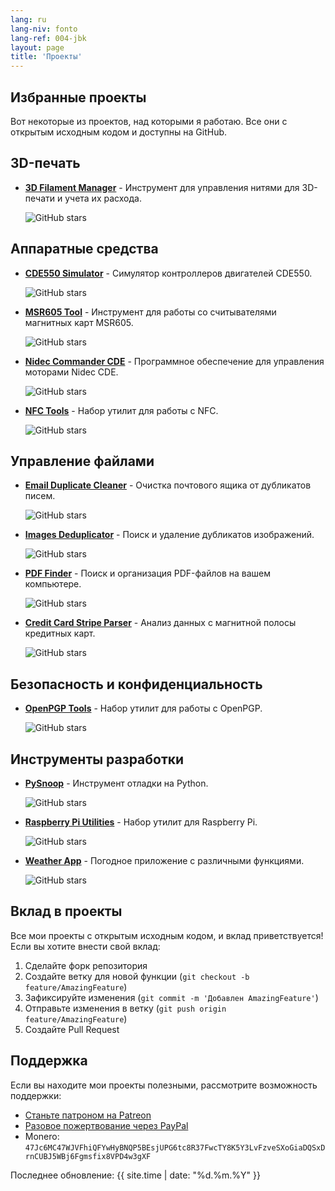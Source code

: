 ```yaml
---
lang: ru
lang-niv: fonto
lang-ref: 004-jbk
layout: page
title: 'Проекты'
---
```


## Избранные проекты

Вот некоторые из проектов, над которыми я работаю. Все они с открытым исходным кодом и доступны на GitHub.

## 3D-печать

- [**3D Filament Manager**](https://github.com/Nsfr750/3D_Filament_Manager) - Инструмент для управления нитями для 3D-печати и учета их расхода.
  
  ![GitHub stars](https://img.shields.io/github/stars/Nsfr750/3D_Filament_Manager?style=social)

## Аппаратные средства

- [**CDE550 Simulator**](https://github.com/Nsfr750/CDE550-sim) - Симулятор контроллеров двигателей CDE550.
  
  ![GitHub stars](https://img.shields.io/github/stars/Nsfr750/CDE550-sim?style=social)

- [**MSR605 Tool**](https://github.com/Nsfr750/MSR605) - Инструмент для работы со считывателями магнитных карт MSR605.
  
  ![GitHub stars](https://img.shields.io/github/stars/Nsfr750/MSR605?style=social)

- [**Nidec Commander CDE**](https://github.com/Nsfr750/Nidec_CommanderCDE) - Программное обеспечение для управления моторами Nidec CDE.
  
  ![GitHub stars](https://img.shields.io/github/stars/Nsfr750/Nidec_CommanderCDE?style=social)

- [**NFC Tools**](https://github.com/Nsfr750/NFC) - Набор утилит для работы с NFC.
  
  ![GitHub stars](https://img.shields.io/github/stars/Nsfr750/NFC?style=social)

## Управление файлами

- [**Email Duplicate Cleaner**](https://github.com/Nsfr750/EmailDuplicateCleaner) - Очистка почтового ящика от дубликатов писем.
  
  ![GitHub stars](https://img.shields.io/github/stars/Nsfr750/EmailDuplicateCleaner?style=social)

- [**Images Deduplicator**](https://github.com/Nsfr750/Images-Deduplicator) - Поиск и удаление дубликатов изображений.
  
  ![GitHub stars](https://img.shields.io/github/stars/Nsfr750/Images-Deduplicator?style=social)

- [**PDF Finder**](https://github.com/Nsfr750/PDF_Finder) - Поиск и организация PDF-файлов на вашем компьютере.
  
  ![GitHub stars](https://img.shields.io/github/stars/Nsfr750/PDF_Finder?style=social)

- [**Credit Card Stripe Parser**](https://github.com/Nsfr750/credit_card_stripe_parser) - Анализ данных с магнитной полосы кредитных карт.
  
  ![GitHub stars](https://img.shields.io/github/stars/Nsfr750/credit_card_stripe_parser?style=social)

## Безопасность и конфиденциальность

- [**OpenPGP Tools**](https://github.com/Nsfr750/OpenPGP) - Набор утилит для работы с OpenPGP.
  
  ![GitHub stars](https://img.shields.io/github/stars/Nsfr750/OpenPGP?style=social)

## Инструменты разработки

- [**PySnoop**](https://github.com/Nsfr750/PySnoop) - Инструмент отладки на Python.
  
  ![GitHub stars](https://img.shields.io/github/stars/Nsfr750/PySnoop?style=social)

- [**Raspberry Pi Utilities**](https://github.com/Nsfr750/raspy_utility) - Набор утилит для Raspberry Pi.
  
  ![GitHub stars](https://img.shields.io/github/stars/Nsfr750/raspy_utility?style=social)

- [**Weather App**](https://github.com/Nsfr750/weather) - Погодное приложение с различными функциями.
  
  ![GitHub stars](https://img.shields.io/github/stars/Nsfr750/weather?style=social)

## Вклад в проекты

Все мои проекты с открытым исходным кодом, и вклад приветствуется! Если вы хотите внести свой вклад:

1. Сделайте форк репозитория
2. Создайте ветку для новой функции (`git checkout -b feature/AmazingFeature`)
3. Зафиксируйте изменения (`git commit -m 'Добавлен AmazingFeature'`)
4. Отправьте изменения в ветку (`git push origin feature/AmazingFeature`)
5. Создайте Pull Request

## Поддержка

Если вы находите мои проекты полезными, рассмотрите возможность поддержки:

- [Станьте патроном на Patreon](https://www.patreon.com/Nsfr750)
- [Разовое пожертвование через PayPal](https://paypal.me/3dmega)
- Monero: `47Jc6MC47WJVFhiQFYwHyBNQP5BEsjUPG6tc8R37FwcTY8K5Y3LvFzveSXoGiaDQSxDrnCUBJ5WBj6Fgmsfix8VPD4w3gXF`

Последнее обновление: {{ site.time | date: "%d.%m.%Y" }}
